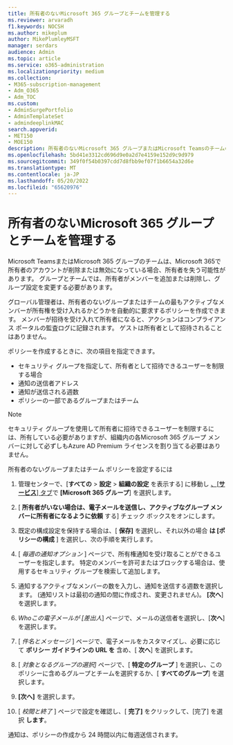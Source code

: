 ```yaml
---
title: 所有者のないMicrosoft 365 グループとチームを管理する
ms.reviewer: arvaradh
f1.keywords: NOCSH
ms.author: mikeplum
author: MikePlumleyMSFT
manager: serdars
audience: Admin
ms.topic: article
ms.service: o365-administration
ms.localizationpriority: medium
ms.collection:
- M365-subscription-management
- Adm_O365
- Adm_TOC
ms.custom:
- AdminSurgePortfolio
- AdminTemplateSet
- admindeeplinkMAC
search.appverid:
- MET150
- MOE150
description: 所有者のないMicrosoft 365 グループまたはMicrosoft Teamsのチームの所有者になるようにメンバーを自動的に招待する方法について説明します。
ms.openlocfilehash: 5bd41e3312cd696d9e0a2d7e4159e152d9c9d979
ms.sourcegitcommit: 349f0f54b0397cdd7d8fbb9ef07f1b6654a32d6e
ms.translationtype: MT
ms.contentlocale: ja-JP
ms.lasthandoff: 05/20/2022
ms.locfileid: "65620976"
---
```

# <a name="manage-ownerless-microsoft-365-groups-and-teams"></a>所有者のないMicrosoft 365 グループとチームを管理する

Microsoft TeamsまたはMicrosoft 365 グループのチームは、Microsoft 365で所有者のアカウントが削除または無効になっている場合、所有者を失う可能性があります。 グループとチームでは、所有者がメンバーを追加または削除し、グループ設定を変更する必要があります。

グローバル管理者は、所有者のないグループまたはチームの最もアクティブなメンバーが所有権を受け入れるかどうかを自動的に要求するポリシーを作成できます。 メンバーが招待を受け入れて所有者になると、アクションはコンプライアンス ポータルの監査ログに記録されます。 ゲストは所有者として招待されることはありません。

ポリシーを作成するときに、次の項目を指定できます。
- セキュリティ グループを指定して、所有者として招待できるユーザーを制限する場合
- 通知の送信者アドレス
- 通知が送信される週数
- ポリシーの一部であるグループまたはチーム

> [!Note]
> セキュリティ グループを使用して所有者に招待できるユーザーを制限するには、所有している必要がありますが、組織内の各Microsoft 365 グループ メンバーに対して必ずしもAzure AD Premium ライセンスを割り当てる必要はありません。

所有者のないグループまたはチーム ポリシーを設定するには

1. 管理センターで、[**すべての** \> **設定** \> **組織の設定** を表示する] に移動し <a href="https://go.microsoft.com/fwlink/p/?linkid=2053743" target="_blank">、[**サービス**] タブ</a>で **[Microsoft 365 グループ**] を選択します。

1. [ **所有者がいない場合は、電子メールを送信し、アクティブなグループ メンバーに所有者になるように依頼** する] チェック ボックスをオンにします。

1. 既定の構成設定を保持する場合は、[ **保存]** を選択し、それ以外の場合 **は [ポリシーの構成** ] を選択し、次の手順を実行します。

1. [ *毎週の通知オプション* ] ページで、所有権通知を受け取ることができるユーザーを指定します。 特定のメンバーを許可またはブロックする場合は、使用するセキュリティ グループを検索して追加します。

1. 通知するアクティブなメンバーの数を入力し、通知を送信する週数を選択します。 (通知リストは最初の通知の間に作成され、変更されません)。 **[次へ**] を選択します。

1. *Whoこの電子メールが [差出人*] ページで、メールの送信者を選択し、[**次へ**] を選択します。

1. [ *件名とメッセージ* ] ページで、電子メールをカスタマイズし、必要に応じて **ポリシー ガイドラインの URL を** 含め、[ **次へ**] を選択します。

1. [ *対象となるグループの選択]* ページで、[ **特定のグループ** ] を選択し、このポリシーに含めるグループとチームを選択するか、[ **すべてのグループ**] を選択します。

1. **[次へ]** を選択します。

1. [ *校閲と終了* ] ページで設定を確認し、[ **完了]** をクリックして、[完了] を選択 **します**。

通知は、ポリシーの作成から 24 時間以内に毎週送信されます。
